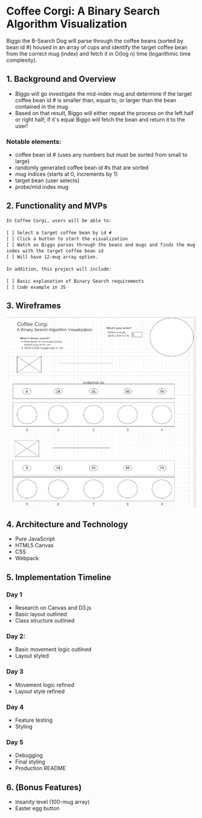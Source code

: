 # Coffee Corgi: A Binary Search Algorithm Visualization

Biggo the B-Search Dog will parse through the coffee beans (sorted by bean id #) housed in an array of cups and identify the target coffee bean from the correct mug (index) and fetch it in O(log n) time (logarithmic time complexity). 

## 1. Background and Overview 

* Biggo will go investigate the mid-index mug and determine if the target coffee bean id # is smaller than, equal to, or larger than the bean contained in the mug. 
* Based on that result, Biggo will either repeat the process on the left half or right half; if it's equal Biggo will fetch the bean and return it to the user!

### Notable elements:
* coffee bean id # (uses any numbers but must be sorted from small to large)
* randomly generated coffee bean id #s that are sorted
* mug indices (starts at 0, increments by 1)
* target bean (user selects)
* probe/mid index mug


## 2. Functionality and MVPs 

    In Coffee Corgi, users will be able to:

    [ ] Select a target coffee bean by id #
    [ ] Click a button to start the visualization
    [ ] Watch as Biggo parses through the beans and mugs and finds the mug index with the target coffee bean id
    [ ] Will have 12-mug array option.

    In addition, this project will include:

    [ ] Basic explanation of Binary Search requirements
    [ ] Code example in JS

## 3. Wireframes 
![](src/images/coffee-corgi-wireframe.png)


## 4. Architecture and Technology 

* Pure JavaScript
* HTML5 Canvas
* CSS
* Webpack


## 5. Implementation Timeline 

### Day 1
* Research on Canvas and D3.js
* Basic layout outlined
* Class structure outlined

### Day 2: 
* Basic movement logic outlined
* Layout styled

### Day 3
* Movement logic refined
* Layout style refined

### Day 4
* Feature testing 
* Styling

### Day 5
* Debugging 
* Final styling
* Production README

## 6. (Bonus Features) 
* Insanity level (100-mug array)
* Easter egg button